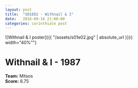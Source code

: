 ```yaml
---
layout: post
title:  "S01E02 - Withnail & I"
date:   2016-09-16 21:00:00
categories: corinthiale post
---
```


![Withnail & I poster]({{ "/assets/s01e02.jpg" | absolute_url }}){: width="40%""}

# **Withnail & I** - 1987

**Team:** Mitsos
<br/>
**Score:** 6.75


